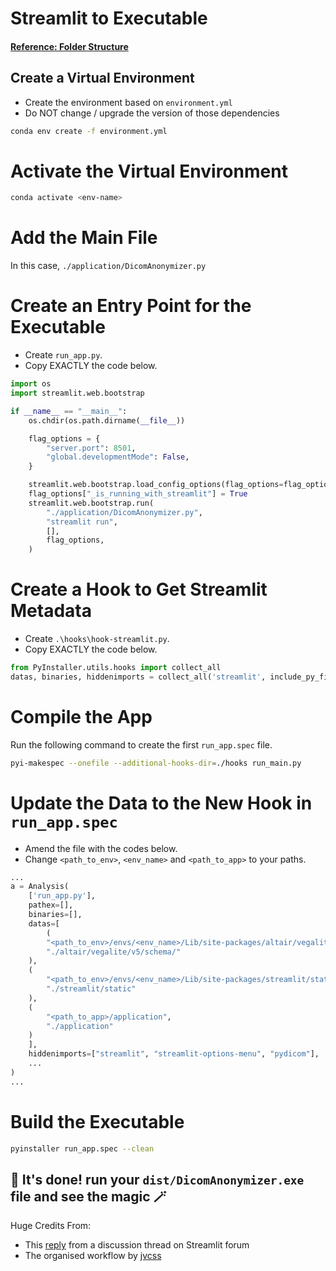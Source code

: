 # Streamlit to Executable
#### [Reference: Folder Structure](https://github.com/birbflock/DicomAnonymizer.git)

## Create a Virtual Environment
- Create the environment based on `environment.yml`
- Do NOT change / upgrade the version of those dependencies
```bash
conda env create -f environment.yml
```

# Activate the Virtual Environment

```bash
conda activate <env-name>
```

# Add the Main File

In this case, `./application/DicomAnonymizer.py`

# Create an Entry Point for the Executable 
- Create `run_app.py`.
- Copy EXACTLY the code below.
```python
import os
import streamlit.web.bootstrap

if __name__ == "__main__":
    os.chdir(os.path.dirname(__file__))

    flag_options = {
        "server.port": 8501,
        "global.developmentMode": False,
    }

    streamlit.web.bootstrap.load_config_options(flag_options=flag_options)
    flag_options["_is_running_with_streamlit"] = True
    streamlit.web.bootstrap.run(
        "./application/DicomAnonymizer.py",
        "streamlit run",
        [],
        flag_options,
    )
```


# Create a Hook to Get Streamlit Metadata

- Create `.\hooks\hook-streamlit.py`.
- Copy EXACTLY the code below.
```python
from PyInstaller.utils.hooks import collect_all
datas, binaries, hiddenimports = collect_all('streamlit', include_py_files=False, include_datas=['**/*.*'])
```

# Compile the App
Run the following command to create the first `run_app.spec` file. 

```bash
pyi-makespec --onefile --additional-hooks-dir=./hooks run_main.py
```


# Update the Data to the New Hook in `run_app.spec`
- Amend the file with the codes below.
- Change `<path_to_env>`, `<env_name>` and `<path_to_app>` to your paths.
```python
...
a = Analysis(
    ['run_app.py'],
    pathex=[],
    binaries=[],
    datas=[
        (
        "<path_to_env>/envs/<env_name>/Lib/site-packages/altair/vegalite/v5/schema/vega-lite-schema.json",
        "./altair/vegalite/v5/schema/"
    ),
    (
        "<path_to_env>/envs/<env_name>/Lib/site-packages/streamlit/static",
        "./streamlit/static"
    ),
    (   
        "<path_to_app>/application",
        "./application"
    )
    ],
    hiddenimports=["streamlit", "streamlit-options-menu", "pydicom"],
    ...
)
...

```

# Build the Executable

```bash
pyinstaller run_app.spec --clean
```

## 🎈 It's done! run your `dist/DicomAnonymizer.exe` file and see the magic 🪄

Huge Credits From: 
- This <a href="https://discuss.streamlit.io/t/using-pyinstaller-or-similar-to-create-an-executable/902/73">reply</a> from a discussion thread on Streamlit forum
- The organised workflow by <a href="https://github.com/jvcss/PyInstallerStreamlit/tree/master">jvcss</a>
